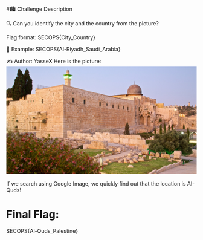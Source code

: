  #🏙️ Challenge Description

🔍 Can you identify the city and the country from the picture?

Flag format:
SECOPS{City_Country}

📌 Example:
SECOPS{Al-Riyadh_Saudi_Arabia}

✍️ Author: YasseX
Here is the picture:
![mosque](../images/Mosque.jpg)

If we search using Google Image, we quickly find out that the location is Al-Quds!

# Final Flag:
SECOPS{Al-Quds_Palestine}
